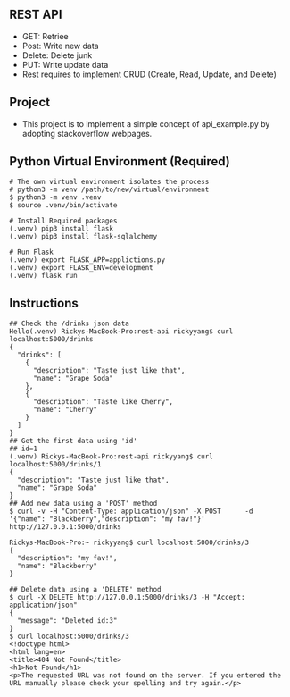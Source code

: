 ## REST API 
- GET: Retriee
- Post: Write new data
- Delete: Delete junk
- PUT: Write update data
- Rest requires to implement CRUD (Create, Read, Update, and Delete)

## Project
- This project is to implement a simple concept of api_example.py by adopting stackoverflow webpages.

## Python Virtual Environment (Required)
```
# The own virtual environment isolates the process 
# python3 -m venv /path/to/new/virtual/environment
$ python3 -m venv .venv
$ source .venv/bin/activate

# Install Required packages 
(.venv) pip3 install flask 
(.venv) pip3 install flask-sqlalchemy

# Run Flask 
(.venv) export FLASK_APP=applictions.py
(.venv) export FLASK_ENV=development
(.venv) flask run
```
## Instructions 
```
## Check the /drinks json data 
Hello(.venv) Rickys-MacBook-Pro:rest-api rickyyang$ curl localhost:5000/drinks
{
  "drinks": [
    {
      "description": "Taste just like that",
      "name": "Grape Soda"
    },
    {
      "description": "Taste like Cherry",
      "name": "Cherry"
    }
  ]
}
## Get the first data using 'id'
## id=1 
(.venv) Rickys-MacBook-Pro:rest-api rickyyang$ curl localhost:5000/drinks/1
{
  "description": "Taste just like that",
  "name": "Grape Soda"
}
## Add new data using a 'POST' method
$ curl -v -H "Content-Type: application/json" -X POST      -d '{"name": "Blackberry","description": "my fav!"}' http://127.0.0.1:5000/drinks

Rickys-MacBook-Pro:~ rickyyang$ curl localhost:5000/drinks/3
{
  "description": "my fav!",
  "name": "Blackberry"
}

## Delete data using a 'DELETE' method
$ curl -X DELETE http://127.0.0.1:5000/drinks/3 -H "Accept: application/json"
{
  "message": "Deleted id:3"
}
$ curl localhost:5000/drinks/3
<!doctype html>
<html lang=en>
<title>404 Not Found</title>
<h1>Not Found</h1>
<p>The requested URL was not found on the server. If you entered the URL manually please check your spelling and try again.</p>
```